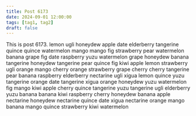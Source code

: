```yaml
---
title: Post 6173
date: 2024-09-01 12:00:00
tags: [tag1, tag2]
draft: false
---
```

This is post 6173.
lemon
ugli
honeydew
apple
date
elderberry
tangerine
quince
quince
watermelon
mango
mango
fig
strawberry
pear
watermelon
banana
grape
fig
date
raspberry
yuzu
watermelon
grape
honeydew
banana
tangerine
honeydew
tangerine
pear
quince
fig
kiwi
apple
lemon
strawberry
ugli
orange
mango
cherry
orange
strawberry
grape
cherry
cherry
tangerine
pear
banana
raspberry
elderberry
nectarine
ugli
xigua
lemon
quince
yuzu
tangerine
orange
date
tangerine
xigua
orange
honeydew
yuzu
watermelon
fig
mango
kiwi
apple
cherry
quince
tangerine
yuzu
tangerine
ugli
elderberry
yuzu
banana
banana
kiwi
raspberry
cherry
honeydew
banana
apple
nectarine
honeydew
nectarine
quince
date
xigua
nectarine
orange
mango
banana
mango
quince
strawberry
kiwi
watermelon
